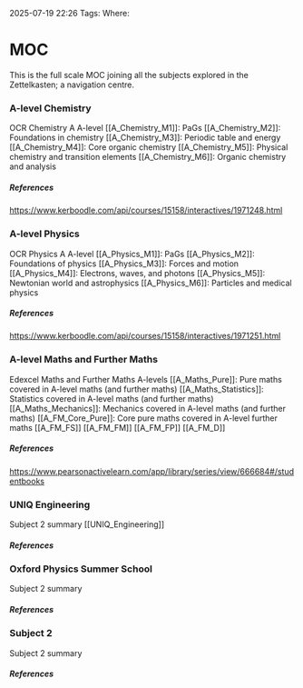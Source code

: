 2025-07-19
22:26
Tags: 
Where:


# MOC
This is the full scale MOC joining all the subjects explored in the Zettelkasten; a navigation centre.


### A-level Chemistry
OCR Chemistry A A-level
[[A_Chemistry_M1]]: PaGs
[[A_Chemistry_M2]]: Foundations in chemistry
[[A_Chemistry_M3]]: Periodic table and energy
[[A_Chemistry_M4]]: Core organic chemistry
[[A_Chemistry_M5]]: Physical chemistry and transition elements
[[A_Chemistry_M6]]: Organic chemistry and analysis

##### References
https://www.kerboodle.com/api/courses/15158/interactives/1971248.html


### A-level Physics
OCR Physics A A-level
[[A_Physics_M1]]: PaGs
[[A_Physics_M2]]: Foundations of physics
[[A_Physics_M3]]: Forces and motion
[[A_Physics_M4]]: Electrons, waves, and photons
[[A_Physics_M5]]: Newtonian world and astrophysics
[[A_Physics_M6]]: Particles and medical physics


##### References
https://www.kerboodle.com/api/courses/15158/interactives/1971251.html


### A-level Maths and Further Maths
Edexcel Maths and Further Maths A-levels
[[A_Maths_Pure]]: Pure maths covered in A-level maths (and further maths)
[[A_Maths_Statistics]]: Statistics covered in A-level maths (and further maths)
[[A_Maths_Mechanics]]: Mechanics covered in A-level maths (and further maths)
[[A_FM_Core_Pure]]: Core pure maths covered in A-level further maths
[[A_FM_FS]]
[[A_FM_FM]]
[[A_FM_FP]]
[[A_FM_D]]

##### References
https://www.pearsonactivelearn.com/app/library/series/view/666684#/studentbooks


### UNIQ Engineering
Subject 2 summary
[[UNIQ_Engineering]]

##### References


### Oxford Physics Summer School
Subject 2 summary


##### References


### Subject 2
Subject 2 summary


##### References
